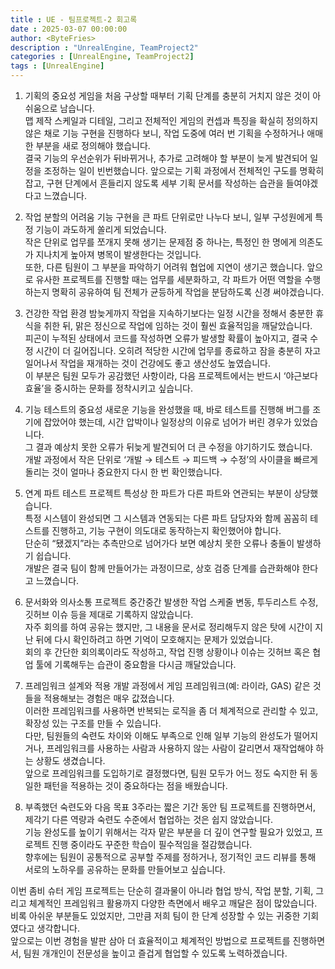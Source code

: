 ```yaml
---
title : UE - 팀프로젝트-2 회고록
date : 2025-03-07 00:00:00
author: <ByteFries>
description : "UnrealEngine, TeamProject2"
categories : [UnrealEngine, TeamProject2]
tags : [UnrealEngine]
---
```


1. 기획의 중요성
게임을 처음 구상할 때부터 기획 단계를 충분히 거치지 않은 것이 아쉬움으로 남습니다.  
맵 제작 스케일과 디테일, 그리고 전체적인 게임의 컨셉과 특징을 확실히 정의하지 않은 채로 기능 구현을 진행하다 보니, 작업 도중에 여러 번 기획을 수정하거나 애매한 부분을 새로 정의해야 했습니다.  
결국 기능의 우선순위가 뒤바뀌거나, 추가로 고려해야 할 부분이 늦게 발견되어 일정을 조정하는 일이 빈번했습니다. 앞으로는 기획 과정에서 전체적인 구도를 명확히 잡고, 구현 단계에서 흔들리지 않도록 세부 기획 문서를 작성하는 습관을 들여야겠다고 느꼈습니다.  

2. 작업 분할의 어려움
기능 구현을 큰 파트 단위로만 나누다 보니, 일부 구성원에게 특정 기능이 과도하게 쏠리게 되었습니다.  
작은 단위로 업무를 쪼개지 못해 생기는 문제점 중 하나는, 특정인 한 명에게 의존도가 지나치게 높아져 병목이 발생한다는 것입니다.  
또한, 다른 팀원이 그 부분을 파악하기 어려워 협업에 지연이 생기곤 했습니다. 앞으로 유사한 프로젝트를 진행할 때는 업무를 세분화하고, 각 파트가 어떤 역할을 수행하는지 명확히 공유하여 팀 전체가 균등하게 작업을 분담하도록 신경 써야겠습니다.  

3. 건강한 작업 환경
밤늦게까지 작업을 지속하기보다는 일정 시간을 정해서 충분한 휴식을 취한 뒤, 맑은 정신으로 작업에 임하는 것이 훨씬 효율적임을 깨달았습니다.  
피곤이 누적된 상태에서 코드를 작성하면 오류가 발생할 확률이 높아지고, 결국 수정 시간이 더 길어집니다. 오히려 적당한 시간에 업무를 종료하고 잠을 충분히 자고 일어나서 작업을 재개하는 것이 건강에도 좋고 생산성도 높였습니다.  
이 부분은 팀원 모두가 공감했던 사항이라, 다음 프로젝트에서는 반드시 ‘야근보다 효율’을 중시하는 문화를 정착시키고 싶습니다.  

4. 기능 테스트의 중요성
새로운 기능을 완성했을 때, 바로 테스트를 진행해 버그를 조기에 잡았어야 했는데, 시간 압박이나 일정상의 이유로 넘어가 버린 경우가 있었습니다.  
그 결과 예상치 못한 오류가 뒤늦게 발견되어 더 큰 수정을 야기하기도 했습니다.  
개발 과정에서 작은 단위로 ‘개발 → 테스트 → 피드백 → 수정’의 사이클을 빠르게 돌리는 것이 얼마나 중요한지 다시 한 번 확인했습니다.  

5. 연계 파트 테스트
프로젝트 특성상 한 파트가 다른 파트와 연관되는 부분이 상당했습니다.  
특정 시스템이 완성되면 그 시스템과 연동되는 다른 파트 담당자와 함께 꼼꼼히 테스트를 진행하고, 기능 구현이 의도대로 동작하는지 확인했어야 합니다.  
단순히 “됐겠지”라는 추측만으로 넘어가다 보면 예상치 못한 오류나 충돌이 발생하기 쉽습니다.  
개발은 결국 팀이 함께 만들어가는 과정이므로, 상호 검증 단계를 습관화해야 한다고 느꼈습니다.  

6. 문서화와 의사소통
프로젝트 중간중간 발생한 작업 스케줄 변동, 투두리스트 수정, 깃허브 이슈 등을 제대로 기록하지 않았습니다.  
자주 회의를 하여 공유는 했지만, 그 내용을 문서로 정리해두지 않은 탓에 시간이 지난 뒤에 다시 확인하려고 하면 기억이 모호해지는 문제가 있었습니다.  
회의 후 간단한 회의록이라도 작성하고, 작업 진행 상황이나 이슈는 깃허브 혹은 협업 툴에 기록해두는 습관이 중요함을 다시금 깨달았습니다.  

7. 프레임워크 설계와 적용
개발 과정에서 게임 프레임워크(예: 라이라, GAS) 같은 것들을 적용해보는 경험은 매우 값졌습니다.  
이러한 프레임워크를 사용하면 반복되는 로직을 좀 더 체계적으로 관리할 수 있고, 확장성 있는 구조를 만들 수 있습니다.  
다만, 팀원들의 숙련도 차이와 이해도 부족으로 인해 일부 기능의 완성도가 떨어지거나, 프레임워크를 사용하는 사람과 사용하지 않는 사람이 갈리면서 재작업해야 하는 상황도 생겼습니다.  
앞으로 프레임워크를 도입하기로 결정했다면, 팀원 모두가 어느 정도 숙지한 뒤 동일한 패턴을 적용하는 것이 중요하다는 점을 배웠습니다.

8. 부족했던 숙련도와 다음 목표
3주라는 짧은 기간 동안 팀 프로젝트를 진행하면서, 제각기 다른 역량과 숙련도 수준에서 협업하는 것은 쉽지 않았습니다.  
기능 완성도를 높이기 위해서는 각자 맡은 부분을 더 깊이 연구할 필요가 있었고, 프로젝트 진행 중이라도 꾸준한 학습이 필수적임을 절감했습니다.  
향후에는 팀원이 공통적으로 공부할 주제를 정하거나, 정기적인 코드 리뷰를 통해 서로의 노하우를 공유하는 문화를 만들어보고 싶습니다.  

이번 좀비 슈터 게임 프로젝트는 단순히 결과물이 아니라 협업 방식, 작업 분할, 기획, 그리고 체계적인 프레임워크 활용까지 다양한 측면에서 배우고 깨달은 점이 많았습니다.  
비록 아쉬운 부분들도 있었지만, 그만큼 저희 팀이 한 단계 성장할 수 있는 귀중한 기회였다고 생각합니다.  
앞으로는 이번 경험을 발판 삼아 더 효율적이고 체계적인 방법으로 프로젝트를 진행하면서, 팀원 개개인이 전문성을 높이고 즐겁게 협업할 수 있도록 노력하겠습니다.  
